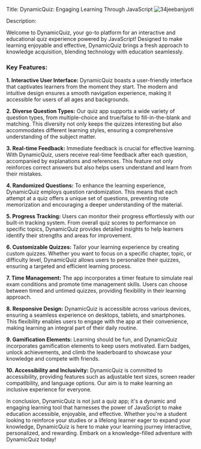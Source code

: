 Title: DynamicQuiz: Engaging Learning Through JavaScript
<img src="https://miro.medium.com/v2/resize:fit:1400/format:webp/1*aoCihHcRlGIVqGeo2vS0ng.png" alt="34jeebanjyoti" />

Description:

Welcome to DynamicQuiz, your go-to platform for an interactive and educational quiz experience powered by JavaScript! Designed to make learning enjoyable and effective, DynamicQuiz brings a fresh approach to knowledge acquisition, blending technology with education seamlessly.

### Key Features:

**1. Interactive User Interface:**
DynamicQuiz boasts a user-friendly interface that captivates learners from the moment they start. The modern and intuitive design ensures a smooth navigation experience, making it accessible for users of all ages and backgrounds.

**2. Diverse Question Types:**
Our quiz app supports a wide variety of question types, from multiple-choice and true/false to fill-in-the-blank and matching. This diversity not only keeps the quizzes interesting but also accommodates different learning styles, ensuring a comprehensive understanding of the subject matter.

**3. Real-time Feedback:**
Immediate feedback is crucial for effective learning. With DynamicQuiz, users receive real-time feedback after each question, accompanied by explanations and references. This feature not only reinforces correct answers but also helps users understand and learn from their mistakes.

**4. Randomized Questions:**
To enhance the learning experience, DynamicQuiz employs question randomization. This means that each attempt at a quiz offers a unique set of questions, preventing rote memorization and encouraging a deeper understanding of the material.

**5. Progress Tracking:**
Users can monitor their progress effortlessly with our built-in tracking system. From overall quiz scores to performance on specific topics, DynamicQuiz provides detailed insights to help learners identify their strengths and areas for improvement.

**6. Customizable Quizzes:**
Tailor your learning experience by creating custom quizzes. Whether you want to focus on a specific chapter, topic, or difficulty level, DynamicQuiz allows users to personalize their quizzes, ensuring a targeted and efficient learning process.

**7. Time Management:**
The app incorporates a timer feature to simulate real exam conditions and promote time management skills. Users can choose between timed and untimed quizzes, providing flexibility in their learning approach.

**8. Responsive Design:**
DynamicQuiz is accessible across various devices, ensuring a seamless experience on desktops, tablets, and smartphones. This flexibility enables users to engage with the app at their convenience, making learning an integral part of their daily routine.

**9. Gamification Elements:**
Learning should be fun, and DynamicQuiz incorporates gamification elements to keep users motivated. Earn badges, unlock achievements, and climb the leaderboard to showcase your knowledge and compete with friends.

**10. Accessibility and Inclusivity:**
DynamicQuiz is committed to accessibility, providing features such as adjustable text sizes, screen reader compatibility, and language options. Our aim is to make learning an inclusive experience for everyone.

In conclusion, DynamicQuiz is not just a quiz app; it's a dynamic and engaging learning tool that harnesses the power of JavaScript to make education accessible, enjoyable, and effective. Whether you're a student looking to reinforce your studies or a lifelong learner eager to expand your knowledge, DynamicQuiz is here to make your learning journey interactive, personalized, and rewarding. Embark on a knowledge-filled adventure with DynamicQuiz today!
